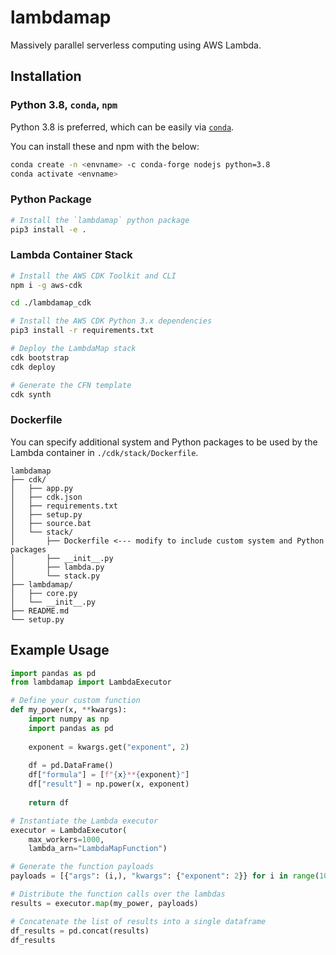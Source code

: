 # lambdamap

Massively parallel serverless computing using AWS Lambda.

## Installation

### Python 3.8, `conda`, `npm`

Python 3.8 is preferred, which can be easily via [`conda`](https://docs.conda.io/projects/conda/en/latest/user-guide/install/).

You can install these and npm with the below:
```bash
conda create -n <envname> -c conda-forge nodejs python=3.8
conda activate <envname>
```

### Python Package

```bash
# Install the `lambdamap` python package
pip3 install -e .
```

### Lambda Container Stack

```bash
# Install the AWS CDK Toolkit and CLI
npm i -g aws-cdk

cd ./lambdamap_cdk

# Install the AWS CDK Python 3.x dependencies
pip3 install -r requirements.txt

# Deploy the LambdaMap stack
cdk bootstrap
cdk deploy

# Generate the CFN template
cdk synth
```

### Dockerfile

You can specify additional system and Python packages to be used by the Lambda container in `./cdk/stack/Dockerfile`.
```
lambdamap
├── cdk/
│   ├── app.py
│   ├── cdk.json
│   ├── requirements.txt
│   ├── setup.py
│   ├── source.bat
│   └── stack/
│       ├── Dockerfile <--- modify to include custom system and Python packages
│       ├── __init__.py
│       ├── lambda.py
│       └── stack.py
├── lambdamap/
│   ├── core.py
│   └── __init__.py
├── README.md
└── setup.py
```

## Example Usage

```python
import pandas as pd
from lambdamap import LambdaExecutor

# Define your custom function
def my_power(x, **kwargs):
    import numpy as np
    import pandas as pd
    
    exponent = kwargs.get("exponent", 2)
    
    df = pd.DataFrame()
    df["formula"] = [f"{x}**{exponent}"]
    df["result"] = np.power(x, exponent)
    
    return df

# Instantiate the Lambda executor
executor = LambdaExecutor(
    max_workers=1000,
    lambda_arn="LambdaMapFunction")

# Generate the function payloads
payloads = [{"args": (i,), "kwargs": {"exponent": 2}} for i in range(1000)]

# Distribute the function calls over the lambdas
results = executor.map(my_power, payloads)

# Concatenate the list of results into a single dataframe
df_results = pd.concat(results)
df_results
```
